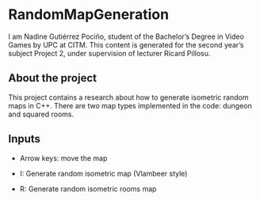 # RandomMapGeneration
I am Nadine Gutiérrez Pociño, student of the Bachelor’s Degree in Video Games by UPC at CITM. This content is generated for the second year’s subject Project 2, under supervision of lecturer Ricard Pillosu.

## About the project
This project contains a research about how to generate isometric random maps in C++. There are two map types implemented in the code: dungeon and squared rooms.

## Inputs

- Arrow keys: move the map

- I: Generate random isometric map (Vlambeer style)

- R: Generate random isometric rooms map
